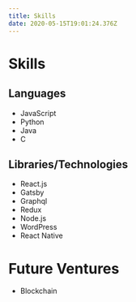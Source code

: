 ```yaml
---
title: Skills
date: 2020-05-15T19:01:24.376Z
---
```

# Skills
## Languages
- JavaScript
- Python 
- Java
- C

## Libraries/Technologies
- React.js
- Gatsby
- Graphql
- Redux
- Node.js
- WordPress
- React Native

# Future Ventures
- Blockchain 
